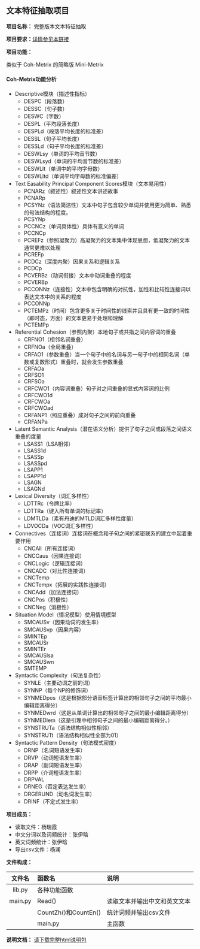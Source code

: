 ## 文本特征抽取项目 ##

**项目名称：** 完整版本文本特征抽取

**项目要求：**[详情参见本链接](https://github.com/superxiaoqiang/blcu_py_nlp/blob/master/ch11_Python_Advanced6_NLP_1.md)

**项目功能：**

类似于 Coh-Metrix 的简略版 Mini-Metrix

#### Coh-Metrix功能分析 ####
- Descriptive模块（描述性指标）
  - DESPC（段落数）
  - DESSC（句子数）
  - DESWC（字数）
  - DESPL（平均段落长度）
  - DESPLd（段落平均长度的标准差）
  - DESSL（句子平均长度）
  - DESSLd（句子平均长度的标准差）
  - DESWLsy（单词的平均音节数）
  - DESWLsyd（单词的平均音节数的标准差）
  - DESWLlt（单词中的平均字母数）
  - DESWLltd（单词平均字母数的标准偏差）
- Text Easability Principal Component Scores模块（文本易用性）
  - PCNARz（叙述性）叙述性文本讲述故事
  - PCNARp
  - PCSYNz（语法简洁性）文本中句子包含较少单词并使用更为简单、熟悉的句法结构的程度。
  - PCSYNp
  - PCCNCz（单词具体性）具体有意义的单词
  - PCCNCp
  - PCREFz（参照凝聚力）高凝聚力的文本集中体现思想，低凝聚力的文本通常更难以处理
  - PCREFp
  - PCDCz（深度内聚）因果关系和逻辑关系
  - PCDCp
  - PCVERBz（动词衔接）文本中动词重叠的程度
  - PCVERBp
  - PCCONNz（连接性）文本中包含明确的对抗性，加性和比较性连接词以表达文本中的关系的程度
  - PCCONNp
  - PCTEMPz（时间）包含更多关于时间性的线索并且具有更一致的时间性（即时态，方面）的文本更易于处理和理解
  - PCTEMPp
- Referential Cohesion（参照内聚）本地句子或共指之间内容词的重叠
  - CRFNO1（相邻名词重叠）
  - CRFNOa（全局重叠）
  - CRFAO1（参数重叠）当一个句子中的名词与另一句子中的相同名词（单数或复数形式）重叠时，就会发生参数重叠
  - CRFAOa
  - CRFSO1
  - CRFSOa
  - CRFCWO1（内容词重叠）句子对之间重叠的显式内容词的比例
  - CRFCWO1d
  - CRFCWOa
  - CRFCWOad
  - CRFANP1（照应重叠）成对句子之间的前向重叠
  - CRFANPa
- Latent Semantic Analysis（潜在语义分析）提供了句子之间或段落之间语义重叠的度量
  - LSASS1（LSA相邻）
  - LSASS1d
  - LSASSp
  - LSASSpd
  - LSAPP1
  - LSAPP1d
  - LSAGN
  - LSAGNd
- Lexical Diversity（词汇多样性）
  - LDTTRc（令牌比率）
  - LDTTRa（键入所有单词的标记率）
  - LDMTLDa（素有丹迪的MTLD词汇多样性度量）
  - LDVOCDa（VOC词汇多样性）
- Connectives（连接词）连接词在概念和子句之间的紧密联系的建立中起着重要作用
  - CNCAll（所有连接词）
  - CNCCaus（因果连接词）
  - CNCLogic（逻辑连接词）
  - CNCADC（对比性连接词）
  - CNCTemp
  - CNCTempx（拓展的实践性连接词）
  - CNCAdd（加法连接词）
  - CNCPos（积极性）
  - CNCNeg（消极性）
- Situation Model（情况模型）使用情境模型
  - SMCAUSv（因果动词的发生率）
  - SMCAUSvp（因果内容）
  - SMINTEp
  - SMCAUSr
  - SMINTEr 
  - SMCAUSlsa
  - SMCAUSwn
  - SMTEMP
- Syntactic Complexity（句法复杂性）
  - SYNLE（主要动词之前的词）
  - SYNNP（每个NP的修饰词）
  - SYNMEDpos（这是根据部分语音标签计算出的相邻句子之间的平均最小编辑距离得分）
  - SYNMEDwrd（这是从单词计算出的相邻句子之间的最小编辑距离得分）
  - SYNMEDlem（这是引理中相邻句子之间的最小编辑距离得分。）
  - SYNSTRUTa（语法结构相似性相邻）
  - SYNSTRUTt（语法结构相似性全部为01）
- Syntactic Pattern Density（句法模式密度）
  - DRNP（名词短语发生率）
  - DRVP（动词短语发生率）
  - DRAP（副词短语发生率）
  - DRPP（介词短语发生率）
  - DRPVAL
  - DRNEG（否定表达发生率）
  - DRGERUND（动名词发生率）
  - DRINF（不定式发生率）
  
**项目成员：**
- 读取文件：杨瑞霞
- 中文分词以及词频统计：张伊晗
- 英文词频统计：张伊晗
- 导出csv文件：杨澜

**文件构成：**

| 文件名 | 函数名 | 说明 | 
| :---: | :--- | :--- | 
| lib.py | 各种功能函数 |  | 
| main.py | Read() | 读取文本并输出中文和英文文本 | 
|  | CountZh()和CountEn() | 统计词频并输出csv文件 | 
|  | main.py | 主函数 | 

**说明文档：** [请下载完整html说明包](https://github.com/yangruixia/nlp/blob/master/projects/%E6%96%87%E6%9C%AC%E8%AF%BB%E5%8F%96/%E8%AF%B4%E6%98%8E%E6%96%87%E6%A1%A3.zip)
